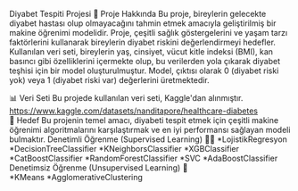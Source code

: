 Diyabet Tespiti Projesi 💉 
Proje Hakkında 
Bu proje, bireylerin gelecekte diyabet hastası olup olmayacağını tahmin etmek amacıyla geliştirilmiş bir makine öğrenimi modelidir. Proje, çeşitli sağlık göstergelerini ve yaşam tarzı faktörlerini kullanarak bireylerin diyabet riskini değerlendirmeyi hedefler. Kullanılan veri seti, bireylerin yaş, cinsiyet, vücut kitle indeksi (BMI), kan basıncı gibi özelliklerini içermekte olup, bu verilerden yola çıkarak diyabet teşhisi için bir model oluşturulmuştur. Model, çıktısı olarak 0 (diyabet riski yok) veya 1 (diyabet riski var) değerlerini üretmektedir.

📊 Veri Seti 
Bu projede kullanılan veri seti, Kaggle'dan alınmıştır. https://www.kaggle.com/datasets/nanditapore/healthcare-diabetes  
🎯 Hedef 
Bu projenin temel amacı, diyabeti tespit etmek için çeşitli makine öğrenimi algoritmalarını karşılaştırmak ve en iyi performansı sağlayan modeli bulmaktır. 
Denetimli Öğrenme (Supervised Learning) 👨‍🏫 
*LojistikRegresyon 
*DecisionTreeClassifier 
*KNeighborsClassifier 
*XGBClassifier 
*CatBoostClassifier 
*RandomForestClassifier 
*SVC 
*AdaBoostClassifier 
Denetimsiz Öğrenme (Unsupervised Learning) 🤖  
*KMeans 
*AgglomerativeClustering 

